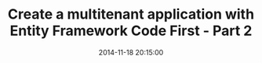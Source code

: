 ---
layout: post
title: "Create a multitenant application with Entity Framework Code First - Part 2"
date: 2014-11-18 20:15:00
description: 
categories: []
tags: []
fullview: false
comments: true
shortinfo: 
---